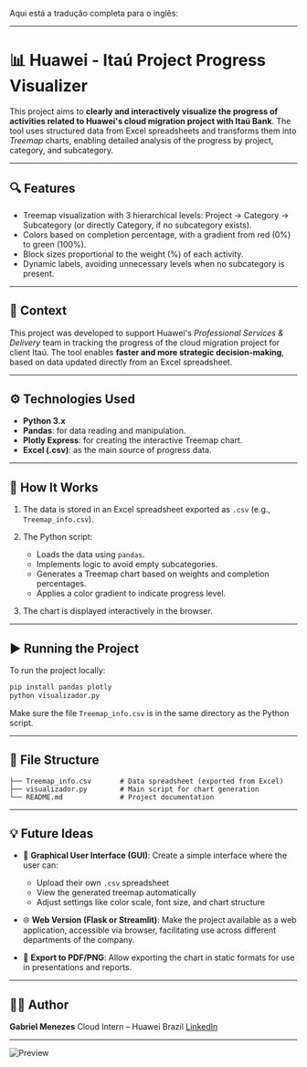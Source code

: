 Aqui está a tradução completa para o inglês:

---

# 📊 Huawei - Itaú Project Progress Visualizer

This project aims to **clearly and interactively visualize the progress of activities related to Huawei's cloud migration project with Itaú Bank**. The tool uses structured data from Excel spreadsheets and transforms them into *Treemap* charts, enabling detailed analysis of the progress by project, category, and subcategory.

---

## 🔍 Features

* Treemap visualization with 3 hierarchical levels: Project → Category → Subcategory (or directly Category, if no subcategory exists).
* Colors based on completion percentage, with a gradient from red (0%) to green (100%).
* Block sizes proportional to the weight (%) of each activity.
* Dynamic labels, avoiding unnecessary levels when no subcategory is present.

---

## 💼 Context

This project was developed to support Huawei's *Professional Services & Delivery* team in tracking the progress of the cloud migration project for client Itaú. The tool enables **faster and more strategic decision-making**, based on data updated directly from an Excel spreadsheet.

---

## ⚙️ Technologies Used

* **Python 3.x**
* **Pandas**: for data reading and manipulation.
* **Plotly Express**: for creating the interactive Treemap chart.
* **Excel (.csv)**: as the main source of progress data.

---

## 🧠 How It Works

1. The data is stored in an Excel spreadsheet exported as `.csv` (e.g., `Treemap_info.csv`).
2. The Python script:

   * Loads the data using `pandas`.
   * Implements logic to avoid empty subcategories.
   * Generates a Treemap chart based on weights and completion percentages.
   * Applies a color gradient to indicate progress level.
3. The chart is displayed interactively in the browser.

---

## ▶️ Running the Project

To run the project locally:

```bash
pip install pandas plotly
python visualizador.py
```

Make sure the file `Treemap_info.csv` is in the same directory as the Python script.

---

## 📁 File Structure

```
├── Treemap_info.csv       # Data spreadsheet (exported from Excel)
├── visualizador.py        # Main script for chart generation
└── README.md              # Project documentation
```

---

## 💡 Future Ideas

* 🔧 **Graphical User Interface (GUI)**: Create a simple interface where the user can:

  * Upload their own `.csv` spreadsheet
  * View the generated treemap automatically
  * Adjust settings like color scale, font size, and chart structure

* 🌐 **Web Version (Flask or Streamlit)**: Make the project available as a web application, accessible via browser, facilitating use across different departments of the company.

* 📄 **Export to PDF/PNG**: Allow exporting the chart in static formats for use in presentations and reports.

---

## 👨‍💼 Author

**Gabriel Menezes**
Cloud Intern – Huawei Brazil
[LinkedIn](https://www.linkedin.com/in/gabriel-resende-menezes)

---

![Preview](https://i.ibb.co/rGbPDKkg/Map2.png)
